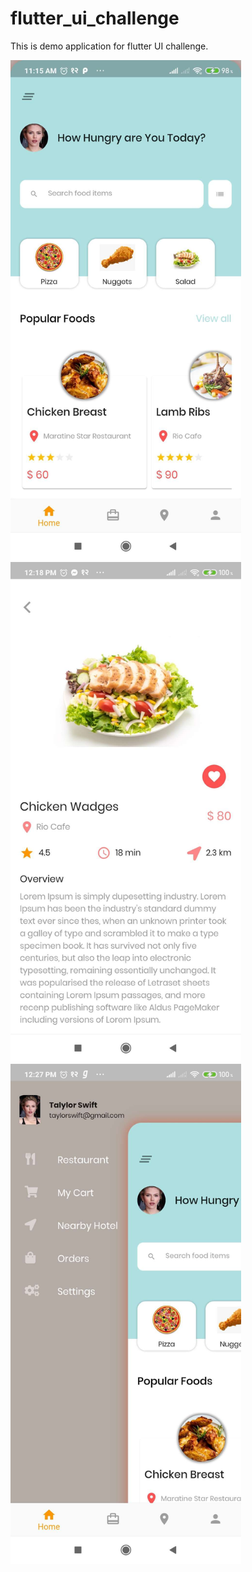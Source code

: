 # flutter_ui_challenge

This is demo application for flutter UI challenge.

<img src="images/home_screen.JPEG" height= "800"/>
<img src="images/food_detail_screen.JPEG" height= "800"/>
<img src="images/home_screen_expanded.JPEG" height= "800"/>
